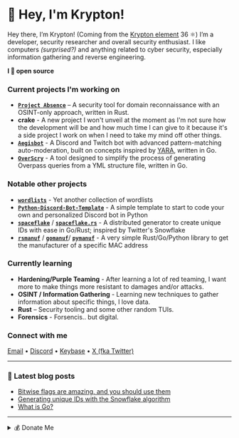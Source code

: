 # 👋 Hey, I'm Krypton!

Hey there, I’m Krypton! (Coming from the [Krypton element](https://en.wikipedia.org/wiki/Krypton) 36 ⚛️) I’m a developer, security researcher and overall security enthusiast. I like computers *(surprised?)* and anything related to cyber security, especially information gathering and reverse engineering.

**I 💜 open source**

### Current projects I'm working on

- **[`Project Absence`](https://github.com/kkrypt0nn/project-absence)** – A security tool for domain reconnaissance with an OSINT-only approach, written in Rust.
- **crake** - A new project I won't unveil at the moment as I'm not sure how the development will be and how much time I can give to it because it's a side project I work on when I need to take my mind off other things.
- **[`Aegisbot`](https://github.com/kkrypt0nn/aegisbot)** - A Discord and Twitch bot with advanced pattern-matching auto-moderation, built on concepts inspired by [YARA](https://virustotal.github.io/yara/), written in Go.
- **[`OverScry`](https://github.com/kkrypt0nn/OverScry)** - A tool designed to simplify the process of generating Overpass queries from a YML structure file, written in Go.

### Notable other projects

- **[`wordlists`](https://github.com/kkrypt0nn/wordlists)** - Yet another collection of wordlists
- **[`Python-Discord-Bot-Template`](https://github.com/kkrypt0nn/Python-Discord-Bot-Template)** - A simple template to start to code your own and personalized Discord bot in Python
- **[`spaceflake`](https://github.com/kkrypt0nn/spaceflake)** / **[`spaceflake.rs`](https://github.com/kkrypt0nn/spaceflake.rs)** - A distributed generator to create unique IDs with ease in Go/Rust; inspired by Twitter's Snowflake
- **[`rsmanuf`](https://github.com/kkrypt0nn/rsmanuf)** / **[`gomanuf`](https://github.com/kkrypt0nn/gomanuf)**/ **[`pymanuf`](https://github.com/kkrypt0nn/pymanuf)** - A very simple Rust/Go/Python library to get the manufacturer of a specific MAC address

### Currently learning

- **Hardening/Purple Teaming** - After learning a lot of red teaming, I want more to make things more resistant to damages and/or attacks.
- **OSINT / Information Gathering** - Learning new techniques to gather information about specific things, I love data.
- **Rust** – Security tooling and some other random TUIs.
- **Forensics** - Forsencis.. but digital.

### Connect with me
[Email](mailto:root@krypton.ninja) • [Discord](https://discord.gg/xj6y5ZaTMr) • [Keybase](https://keybase.io/kkrypt0nn) • [X (fka Twitter)](https://x.com/kkrypt0nn)

<hr>

### 📩 Latest blog posts
<!-- BLOG-POST-LIST:START -->
- [Bitwise flags are amazing, and you should use them](https://krypton.ninja/blog/bitwise-flags-are-amazing-and-you-should-use-them)
- [Generating unique IDs with the Snowflake algorithm](https://krypton.ninja/blog/generating-unique-ids-with-the-snowflake-algorithm)
- [What is Go?](https://krypton.ninja/blog/what-is-go)
<!-- BLOG-POST-LIST:END -->

<hr>

<details>
  <summary>💰 Donate Me</summary>

  - GitHub Sponsors: Click [here](https://github.com/sponsors/kkrypt0nn)
  - Buy Me a Coffee: Click [here](https://buymeacoffee.com/kkrypt0nn)
  - Ko-fi: Click [here](https://ko-fi.com/kkrypt0nn)
  - Bitcoin: 31mGvXAhWJbhSwdgx9F2mVPguPRFCYYFwL
  - Ethereum: 0x20257228C9e94A13E4BB9578635c84403cAb6E60
  - Dogecoin: D9hhH53pSe2KXPBvVQLe5G5FTvrmWnjtW4
  - Dash: XiJKVXoeR6nMCnhYQSM3DEHtMdubUjtLeC
  
  If you donate with crypto currency, make sure you send the coins to the address corresponding to the currency. Sending to any other address will cause a loss of the coins and it will be impossible to recover, I am not responsible for an issue like that.
</details>

